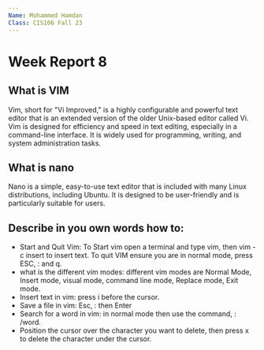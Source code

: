 ```yaml
---
Name: Mohammed Hamdan
Class: CIS106 Fall 23
---
```


# Week Report 8

## What is VIM
Vim, short for "Vi Improved," is a highly configurable and powerful text editor that is an extended version of the older Unix-based editor called Vi. Vim is designed for efficiency and speed in text editing, especially in a command-line interface. It is widely used for programming, writing, and system administration tasks.

## What is nano
Nano is a simple, easy-to-use text editor that is included with many Linux distributions, including Ubuntu. It is designed to be user-friendly and is particularly suitable for users.

## Describe in you own words how to:
* Start and Quit Vim: To Start vim open a terminal and type vim, then vim -c insert to insert text. To quit VIM ensure you are in normal mode, press ESC, : and q.
* what is the different vim modes: different vim modes are Normal Mode, Insert mode, visual mode, command line mode, Replace mode, Exit mode.
* Insert text in vim: press i before the cursor.
* Save a file in vim: Esc, : then Enter
* Search for a word in vim: in normal mode then use the command, : /word.
* Position the cursor over the character you want to delete, then press x to delete the character under the cursor.

